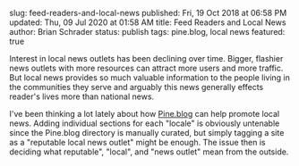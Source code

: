 slug: feed-readers-and-local-news
published: Fri, 19 Oct 2018 at 06:58 PM
updated: Thu, 09 Jul 2020 at 01:58 AM
title: Feed Readers and Local News
author: Brian Schrader
status: publish
tags: pine.blog, local news
featured: true

Interest in local news outlets has been declining over time. Bigger, flashier news outlets with more resources can attract more users and more traffic. But local news provides so much valuable information to the people living in the communities they serve and arguably this news generally effects reader's lives more than national news.

I've been thinking a lot lately about how [Pine.blog][pine] can help promote local news. Adding individual sections for each "locale" is obviously untenable since the Pine.blog directory is manually curated, but simply tagging a site as a "reputable local news outlet" might be enough. The issue then is deciding what  reputable", "local", and "news outlet" mean from the outside.

[pine]: https://pine.blog/
